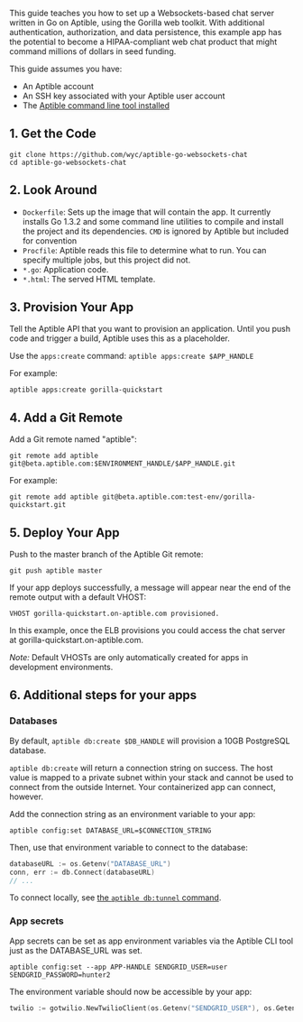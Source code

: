This guide teaches you how to set up a Websockets-based chat server written in Go on Aptible, using the Gorilla web toolkit.  With additional authentication, authorization, and data persistence, this example app has the potential to become a HIPAA-compliant web chat product that might command millions of dollars in seed funding.

This guide assumes you have:

- An Aptible account
- An SSH key associated with your Aptible user account
- The [Aptible command line tool installed](/topics/cli/how-to-install-cli)

## 1. Get the Code

```
git clone https://github.com/wyc/aptible-go-websockets-chat
cd aptible-go-websockets-chat
```

## 2. Look Around

- `Dockerfile`: Sets up the image that will contain the app. It currently installs Go 1.3.2 and some command line utilities to compile and install the project and its dependencies.
`CMD` is ignored by Aptible but included for convention
- `Procfile`: Aptible reads this file to determine what to run. You can specify
multiple jobs, but this project did not.
- `*.go`: Application code.
- `*.html`: The served HTML template.

## 3. Provision Your App

Tell the Aptible API that you want to provision an application. Until you push code and trigger a build, Aptible uses this as a placeholder.

Use the `apps:create` command: `aptible apps:create $APP_HANDLE`

For example:

    aptible apps:create gorilla-quickstart

## 4. Add a Git Remote

Add a Git remote named "aptible":

    git remote add aptible git@beta.aptible.com:$ENVIRONMENT_HANDLE/$APP_HANDLE.git

For example:

    git remote add aptible git@beta.aptible.com:test-env/gorilla-quickstart.git

## 5. Deploy Your App

Push to the master branch of the Aptible Git remote:

    git push aptible master

If your app deploys successfully, a message will appear near the end of the remote output with a default VHOST:

    VHOST gorilla-quickstart.on-aptible.com provisioned.

In this example, once the ELB provisions you could access the chat server at gorilla-quickstart.on-aptible.com.

*Note:* Default VHOSTs are only automatically created for apps in development environments.

## 6. Additional steps for your apps

### Databases


By default, `aptible db:create $DB_HANDLE` will provision a 10GB PostgreSQL database.

`aptible db:create` will return a connection string on success. The host value is mapped to a private subnet within your stack and cannot be used to connect from the outside Internet. Your containerized app can connect, however.

Add the connection string as an environment variable to your app:

    aptible config:set DATABASE_URL=$CONNECTION_STRING

Then, use that environment variable to connect to the database:

```go
databaseURL := os.Getenv("DATABASE_URL")
conn, err := db.Connect(databaseURL)
// ...
```
To connect locally, see [the `aptible db:tunnel` command](/topics/cli/how-to-connect-to-database-from-outside/).

### App secrets

App secrets can be set as app environment variables via the Aptible CLI tool just as the DATABASE_URL was set.

    aptible config:set --app APP-HANDLE SENDGRID_USER=user SENDGRID_PASSWORD=hunter2

The environment variable should now be accessible by your app:

```go
twilio := gotwilio.NewTwilioClient(os.Getenv("SENDGRID_USER"), os.Getenv("SENDGRID_PASSWORD"))
```
